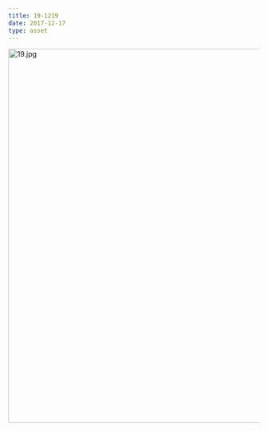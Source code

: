```yaml
---
title: 19-1219
date: 2017-12-17
type: asset
---
```

<img src="http://mt.ccnmtl.columbia.edu/histologylab/assets/images/19.jpg" height="750" alt="19.jpg" style="margin: 0;padding: 0;border: 0;">